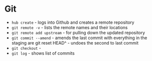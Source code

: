 # Git

* `hub create` - logs into Github and creates a remote repository  
* `git remote -v` - lists the remote names and their locations  
* `git remote add upstream` - for pulling down the updated repository  
* `git commit --amend` - amends the last commit with everything in the staging are  git reset HEAD^ - undoes the second to last commit   
* `git checkout` - 
* `git log` - shows list of commits  
